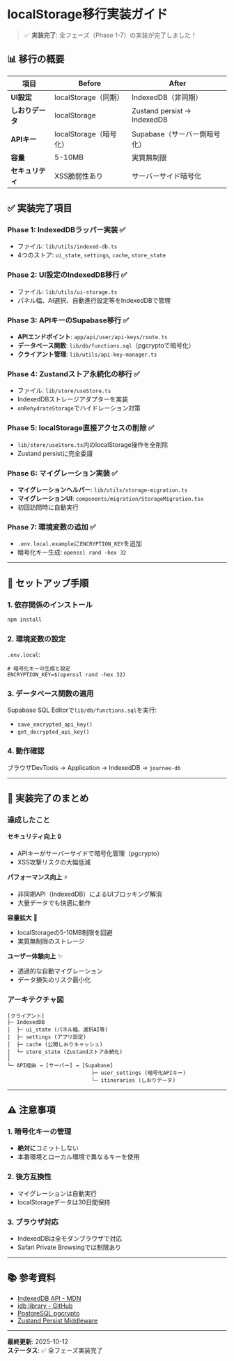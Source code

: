 # localStorage移行実装ガイド

> ✅ **実装完了**: 全フェーズ（Phase 1-7）の実装が完了しました！

## 📊 移行の概要

| 項目 | Before | After |
|------|--------|-------|
| **UI設定** | localStorage（同期） | IndexedDB（非同期） |
| **しおりデータ** | localStorage | Zustand persist → IndexedDB |
| **APIキー** | localStorage（暗号化） | Supabase（サーバー側暗号化） |
| **容量** | 5-10MB | 実質無制限 |
| **セキュリティ** | XSS脆弱性あり | サーバーサイド暗号化 |

## ✅ 実装完了項目

### Phase 1: IndexedDBラッパー実装 ✅
- ファイル: `lib/utils/indexed-db.ts`
- 4つのストア: `ui_state`, `settings`, `cache`, `store_state`

### Phase 2: UI設定のIndexedDB移行 ✅
- ファイル: `lib/utils/ui-storage.ts`
- パネル幅、AI選択、自動進行設定等をIndexedDBで管理

### Phase 3: APIキーのSupabase移行 ✅
- **APIエンドポイント**: `app/api/user/api-keys/route.ts`
- **データベース関数**: `lib/db/functions.sql`（pgcryptoで暗号化）
- **クライアント管理**: `lib/utils/api-key-manager.ts`

### Phase 4: Zustandストア永続化の移行 ✅
- ファイル: `lib/store/useStore.ts`
- IndexedDBストレージアダプターを実装
- `onRehydrateStorage`でハイドレーション対策

### Phase 5: localStorage直接アクセスの削除 ✅
- `lib/store/useStore.ts`内のlocalStorage操作を全削除
- Zustand persistに完全委譲

### Phase 6: マイグレーション実装 ✅
- **マイグレーションヘルパー**: `lib/utils/storage-migration.ts`
- **マイグレーションUI**: `components/migration/StorageMigration.tsx`
- 初回訪問時に自動実行

### Phase 7: 環境変数の追加 ✅
- `.env.local.example`に`ENCRYPTION_KEY`を追加
- 暗号化キー生成: `openssl rand -hex 32`

---

## 🔧 セットアップ手順

### 1. 依存関係のインストール

```bash
npm install
```

### 2. 環境変数の設定

`.env.local`:
```env
# 暗号化キーの生成と設定
ENCRYPTION_KEY=$(openssl rand -hex 32)
```

### 3. データベース関数の適用

Supabase SQL Editorで`lib/db/functions.sql`を実行:
- `save_encrypted_api_key()`
- `get_decrypted_api_key()`

### 4. 動作確認

ブラウザDevTools → Application → IndexedDB → `journee-db`

---

## 🎯 実装完了のまとめ

### 達成したこと

**セキュリティ向上** 🔒
- APIキーがサーバーサイドで暗号化管理（pgcrypto）
- XSS攻撃リスクの大幅低減

**パフォーマンス向上** ⚡
- 非同期API（IndexedDB）によるUIブロッキング解消
- 大量データでも快適に動作

**容量拡大** 💾
- localStorageの5-10MB制限を回避
- 実質無制限のストレージ

**ユーザー体験向上** ✨
- 透過的な自動マイグレーション
- データ損失のリスク最小化

### アーキテクチャ図

```
[クライアント]
├─ IndexedDB
│  ├─ ui_state (パネル幅、選択AI等)
│  ├─ settings (アプリ設定)
│  ├─ cache (公開しおりキャッシュ)
│  └─ store_state (Zustandストア永続化)
│
└─ API経由 → [サーバー] → [Supabase]
                           ├─ user_settings (暗号化APIキー)
                           └─ itineraries (しおりデータ)
```

---

## ⚠️ 注意事項

### 1. 暗号化キーの管理
- **絶対に**コミットしない
- 本番環境とローカル環境で異なるキーを使用

### 2. 後方互換性
- マイグレーションは自動実行
- localStorageデータは30日間保持

### 3. ブラウザ対応
- IndexedDBは全モダンブラウザで対応
- Safari Private Browsingでは制限あり

---

## 📚 参考資料

- [IndexedDB API - MDN](https://developer.mozilla.org/ja/docs/Web/API/IndexedDB_API)
- [idb library - GitHub](https://github.com/jakearchibald/idb)
- [PostgreSQL pgcrypto](https://www.postgresql.org/docs/current/pgcrypto.html)
- [Zustand Persist Middleware](https://docs.pmnd.rs/zustand/integrations/persisting-store-data)

---

**最終更新**: 2025-10-12  
**ステータス**: ✅ 全フェーズ実装完了
